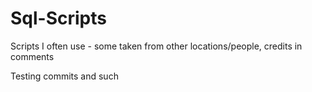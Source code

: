 # Sql-Scripts
Scripts I often use - some taken from other locations/people, credits in comments

Testing commits and such